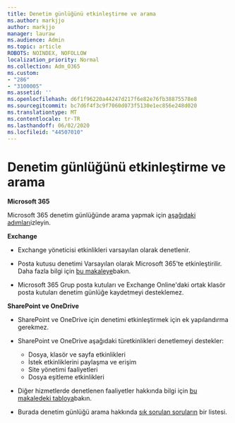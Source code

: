 ```yaml
---
title: Denetim günlüğünü etkinleştirme ve arama
ms.author: markjjo
author: markjjo
manager: lauraw
ms.audience: Admin
ms.topic: article
ROBOTS: NOINDEX, NOFOLLOW
localization_priority: Normal
ms.collection: Adm_O365
ms.custom:
- "286"
- "3100005"
ms.assetid: ''
ms.openlocfilehash: d6f1f96220a44247d217f6e82e76fb38875578e8
ms.sourcegitcommit: bc7d6f4f3c9f7060d073f5130e1ec856e248d020
ms.translationtype: MT
ms.contentlocale: tr-TR
ms.lasthandoff: 06/02/2020
ms.locfileid: "44507010"
---
```

# <a name="enable-and-search-the-audit-log"></a>Denetim günlüğünü etkinleştirme ve arama

**Microsoft 365**

Microsoft 365 denetim günlüğünde arama yapmak için [aşağıdaki adımları](https://docs.microsoft.com/microsoft-365/compliance/search-the-audit-log-in-security-and-compliance#search-the-audit-log)izleyin.

**Exchange**

- Exchange yöneticisi etkinlikleri varsayılan olarak denetlenir.

- Posta kutusu denetimi Varsayılan olarak Microsoft 365'te etkinleştirilir. Daha fazla bilgi için [bu makaleye](https://docs.microsoft.com/microsoft-365/compliance/enable-mailbox-auditing)bakın.

- Microsoft 365 Grup posta kutuları ve Exchange Online'daki ortak klasör posta kutuları denetim günlüğe kaydetmeyi desteklemez.

**SharePoint ve OneDrive**

- SharePoint ve OneDrive için denetimi etkinleştirmek için ek yapılandırma gerekmez.

- SharePoint ve OneDrive aşağıdaki türetkinlikleri denetlemeyi destekler:

    - Dosya, klasör ve sayfa etkinlikleri
    - İstek etkinliklerini paylaşma ve erişim
    - Site yönetimi faaliyetleri
    - Dosya eşitleme etkinlikleri

- Diğer hizmetlerde denetlenen faaliyetler hakkında bilgi için [bu makaledeki tabloya](https://docs.microsoft.com/microsoft-365/compliance/search-the-audit-log-in-security-and-compliance#audited-activities)bakın.

- Burada denetim günlüğü arama hakkında [sık sorulan soruların](https://docs.microsoft.com/microsoft-365/compliance/search-the-audit-log-in-security-and-compliance#frequently-asked-questions) bir listesi.